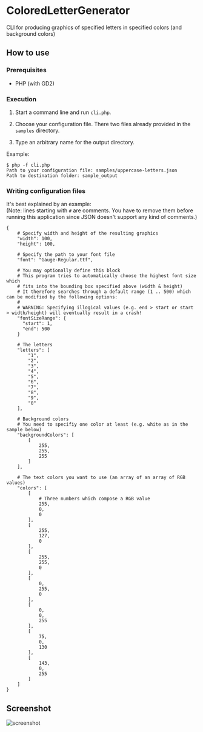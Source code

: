 # ColoredLetterGenerator


CLI for producing graphics of specified letters in specified colors (and background colors)


## How to use

### Prerequisites

- PHP (with GD2)


### Execution

1. Start a command line and run `cli.php`.

2. Choose your configuration file. There two files already provided in the `samples` directory.

3. Type an arbitrary name for the output directory.

Example:

```
$ php -f cli.php
Path to your configuration file: samples/uppercase-letters.json
Path to destination folder: sample_output
```

### Writing configuration files

It's best explained by an example:<br />
(Note: lines starting with `#` are comments. You have to remove them before running this application since JSON doesn't support any kind of comments.)

```
{   
    # Specify width and height of the resulting graphics
    "width": 100,
    "height": 100,

    # Specify the path to your font file
    "font": "Gauge-Regular.ttf",

    # You may optionally define this block
    # This program tries to automatically choose the highest font size which
    # fits into the bounding box specified above (width & height)
    # It therefore searches through a default range (1 .. 500) which can be modified by the following options:
    #
    # WARNING: Specifying illogical values (e.g. end > start or start > width/height) will eventually result in a crash!
    "fontSizeRange": {
      "start": 1,
      "end": 500
    }

    # The letters
    "letters": [
        "1",
        "2",
        "3",
        "4",
		"5",
        "6",
        "7",
        "8",
        "9",
        "0"
    ],

    # Background colors
    # You need to specifiy one color at least (e.g. white as in the sample below)
    "backgroundColors": [
        [
            255,
            255,
            255
        ]
    ],
 
    # The text colors you want to use (an array of an array of RGB values)
    "colors": [
        [
            # Three numbers which compose a RGB value 
            255,
            0,
            0
        ],
        [
            255,
            127,
            0
        ],
        [
            255,
            255,
            0
        ],
        [
            0,
            255,
            0
        ],
        [
            0,
            0,
            255
        ],
        [
            75,
            0,
            130
        ],
        [
            143,
            0,
            255
        ]
    ]
}
```

## Screenshot

![screenshot](http://i.stack.imgur.com/UY7sn.png)